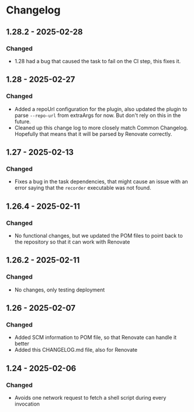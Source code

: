 # Changelog

## 1.28.2 - 2025-02-28

### Changed

- 1.28 had a bug that caused the task to fail on the CI step, this fixes it.

## 1.28 - 2025-02-27

### Changed

- Added a repoUrl configuration for the plugin, also updated the plugin to
  parse `--repo-url` from extraArgs for now. But don't rely on this in the
  future.
- Cleaned up this change log to more closely match Common Changelog. Hopefully
  that means that it will be parsed by Renovate correctly.

## 1.27 - 2025-02-13

### Changed

- Fixes a bug in the task dependencies, that might cause an issue
  with an error saying that the `recorder` executable was not found.

## 1.26.4 - 2025-02-11

### Changed

- No functional changes, but we updated the POM files to point back to
  the repository so that it can work with Renovate

## 1.26.2 - 2025-02-11

### Changed

- No changes, only testing deployment

## 1.26 - 2025-02-07

### Changed
- Added SCM information to POM file, so that Renovate can handle it better
- Added this CHANGELOG.md file, also for Renovate

## 1.24 - 2025-02-06

### Changed

- Avoids one network request to fetch a shell script during every invocation
